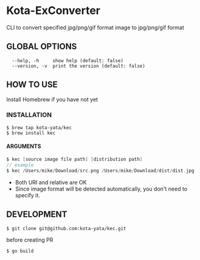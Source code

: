 # Kota-ExConverter
CLI to convert specified jpg/png/gif format image to jpg/png/gif format

## GLOBAL OPTIONS

```
  --help, -h     show help (default: false)
  --version, -v  print the version (default: false)
```

## HOW TO USE
Install Homebrew if you have not yet

### INSTALLATION

```
$ brew tap kota-yata/kec
$ brew install kec
```

#### ARGUMENTS

```go
$ kec [source image file path] [distribution path]
// example
$ kec /Users/mike/Download/src.png /Users/mike/Download/dist/dist.jpg
```
- Both URI and relative are OK
- Since image format will be detected automatically, you don't need to specify it.

## DEVELOPMENT

```
$ git clone git@github.com:kota-yata/kec.git
```

before creating PR

```
$ go build
```
